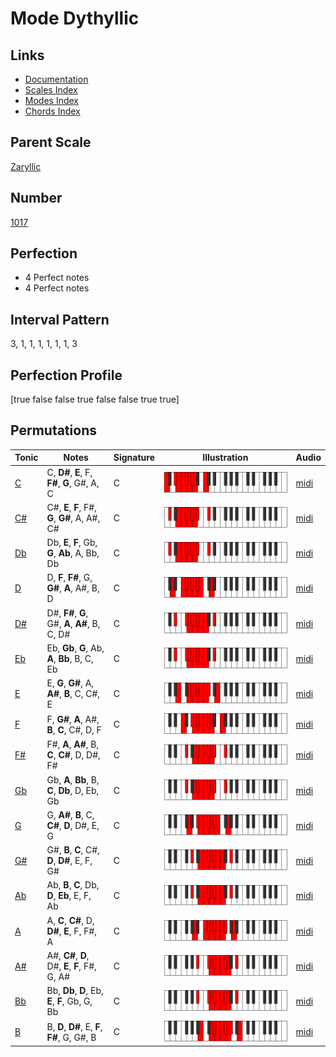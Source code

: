 # Mode Dythyllic

## Links

- [Documentation](index.md)
- [Scales Index](Scales.md)
- [Modes Index](Modes.md)
- [Chords Index](Chords.md)

## Parent Scale

[Zaryllic](ScaleZaryllic.md)

## Number

[1017](https://ianring.com/musictheory/scales/1017)

## Perfection

- 4 Perfect notes
- 4 Perfect notes

## Interval Pattern

3, 1, 1, 1, 1, 1, 1, 3

## Perfection Profile

[true false false true false false true true]

## Permutations

| Tonic | Notes | Signature | Illustration | Audio |
|-------|-------|-----------|--------------|-------|
| [C](ModeCNaturalDythyllic.md) | C, **D#**, **E**, F, **F#**, **G**, G#, A, C | C | ![CNaturalDythyllic](ModeCNaturalDythyllic.png) | [midi](https://github.com/edipermadi/music/blob/main/docs/ModeCNaturalDythyllic.mid?raw=true) |
| [C#](ModeCSharpDythyllic.md) | C#, **E**, **F**, F#, **G**, **G#**, A, A#, C# | C | ![CSharpDythyllic](ModeCSharpDythyllic.png) | [midi](https://github.com/edipermadi/music/blob/main/docs/ModeCSharpDythyllic.mid?raw=true) |
| [Db](ModeDFlatDythyllic.md) | Db, **E**, **F**, Gb, **G**, **Ab**, A, Bb, Db | C | ![DFlatDythyllic](ModeDFlatDythyllic.png) | [midi](https://github.com/edipermadi/music/blob/main/docs/ModeDFlatDythyllic.mid?raw=true) |
| [D](ModeDNaturalDythyllic.md) | D, **F**, **F#**, G, **G#**, **A**, A#, B, D | C | ![DNaturalDythyllic](ModeDNaturalDythyllic.png) | [midi](https://github.com/edipermadi/music/blob/main/docs/ModeDNaturalDythyllic.mid?raw=true) |
| [D#](ModeDSharpDythyllic.md) | D#, **F#**, **G**, G#, **A**, **A#**, B, C, D# | C | ![DSharpDythyllic](ModeDSharpDythyllic.png) | [midi](https://github.com/edipermadi/music/blob/main/docs/ModeDSharpDythyllic.mid?raw=true) |
| [Eb](ModeEFlatDythyllic.md) | Eb, **Gb**, **G**, Ab, **A**, **Bb**, B, C, Eb | C | ![EFlatDythyllic](ModeEFlatDythyllic.png) | [midi](https://github.com/edipermadi/music/blob/main/docs/ModeEFlatDythyllic.mid?raw=true) |
| [E](ModeENaturalDythyllic.md) | E, **G**, **G#**, A, **A#**, **B**, C, C#, E | C | ![ENaturalDythyllic](ModeENaturalDythyllic.png) | [midi](https://github.com/edipermadi/music/blob/main/docs/ModeENaturalDythyllic.mid?raw=true) |
| [F](ModeFNaturalDythyllic.md) | F, **G#**, **A**, A#, **B**, **C**, C#, D, F | C | ![FNaturalDythyllic](ModeFNaturalDythyllic.png) | [midi](https://github.com/edipermadi/music/blob/main/docs/ModeFNaturalDythyllic.mid?raw=true) |
| [F#](ModeFSharpDythyllic.md) | F#, **A**, **A#**, B, **C**, **C#**, D, D#, F# | C | ![FSharpDythyllic](ModeFSharpDythyllic.png) | [midi](https://github.com/edipermadi/music/blob/main/docs/ModeFSharpDythyllic.mid?raw=true) |
| [Gb](ModeGFlatDythyllic.md) | Gb, **A**, **Bb**, B, **C**, **Db**, D, Eb, Gb | C | ![GFlatDythyllic](ModeGFlatDythyllic.png) | [midi](https://github.com/edipermadi/music/blob/main/docs/ModeGFlatDythyllic.mid?raw=true) |
| [G](ModeGNaturalDythyllic.md) | G, **A#**, **B**, C, **C#**, **D**, D#, E, G | C | ![GNaturalDythyllic](ModeGNaturalDythyllic.png) | [midi](https://github.com/edipermadi/music/blob/main/docs/ModeGNaturalDythyllic.mid?raw=true) |
| [G#](ModeGSharpDythyllic.md) | G#, **B**, **C**, C#, **D**, **D#**, E, F, G# | C | ![GSharpDythyllic](ModeGSharpDythyllic.png) | [midi](https://github.com/edipermadi/music/blob/main/docs/ModeGSharpDythyllic.mid?raw=true) |
| [Ab](ModeAFlatDythyllic.md) | Ab, **B**, **C**, Db, **D**, **Eb**, E, F, Ab | C | ![AFlatDythyllic](ModeAFlatDythyllic.png) | [midi](https://github.com/edipermadi/music/blob/main/docs/ModeAFlatDythyllic.mid?raw=true) |
| [A](ModeANaturalDythyllic.md) | A, **C**, **C#**, D, **D#**, **E**, F, F#, A | C | ![ANaturalDythyllic](ModeANaturalDythyllic.png) | [midi](https://github.com/edipermadi/music/blob/main/docs/ModeANaturalDythyllic.mid?raw=true) |
| [A#](ModeASharpDythyllic.md) | A#, **C#**, **D**, D#, **E**, **F**, F#, G, A# | C | ![ASharpDythyllic](ModeASharpDythyllic.png) | [midi](https://github.com/edipermadi/music/blob/main/docs/ModeASharpDythyllic.mid?raw=true) |
| [Bb](ModeBFlatDythyllic.md) | Bb, **Db**, **D**, Eb, **E**, **F**, Gb, G, Bb | C | ![BFlatDythyllic](ModeBFlatDythyllic.png) | [midi](https://github.com/edipermadi/music/blob/main/docs/ModeBFlatDythyllic.mid?raw=true) |
| [B](ModeBNaturalDythyllic.md) | B, **D**, **D#**, E, **F**, **F#**, G, G#, B | C | ![BNaturalDythyllic](ModeBNaturalDythyllic.png) | [midi](https://github.com/edipermadi/music/blob/main/docs/ModeBNaturalDythyllic.mid?raw=true) |
